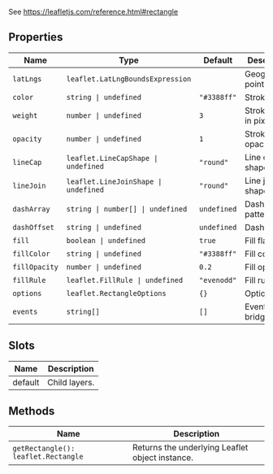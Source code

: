 See https://leafletjs.com/reference.html#rectangle

## Properties

| Name          | Type                                 | Default     | Description             |
|---------------|--------------------------------------|-------------|-------------------------|
| `latLngs`     | `leaflet.LatLngBoundsExpression`     |             | Geographical points.    | 
| `color`       | `string \| undefined`                | `"#3388ff"` | Stroke color.           |
| `weight`      | `number \| undefined`                | `3`         | Stroke width in pixels. |
| `opacity`     | `number \| undefined`                | `1`         | Stroke opacity.         |
| `lineCap`     | `leaflet.LineCapShape \| undefined`  | `"round"`   | Line cap shape.         |                         
| `lineJoin`    | `leaflet.LineJoinShape \| undefined` | `"round"`   | Line join shape.        |
| `dashArray`   | `string \| number[] \| undefined`    | `undefined` | Dash pattern.           | 
| `dashOffset`  | `string \| undefined`                | `undefined` | Dash offset.            | 
| `fill`        | `boolean \| undefined`               | `true`      | Fill flag.              |
| `fillColor`   | `string \| undefined`                | `"#3388ff"` | Fill color.             | 
| `fillOpacity` | `number \| undefined`                | `0.2`       | Fill opacity.           |
| `fillRule`    | `leaflet.FillRule \| undefined`      | `"evenodd"` | Fill rule.              |
| `options`     | `leaflet.RectangleOptions`           | `{}`        | Options.                |
| `events`      | `string[]`                           | `[]`        | Events to bridge.       |

## Slots

| Name    | Description   |
|---------|---------------|
| default | Child layers. |

## Methods

| Name                                | Description                                     |
|-------------------------------------|-------------------------------------------------|
| `getRectangle(): leaflet.Rectangle` | Returns the underlying Leaflet object instance. |

